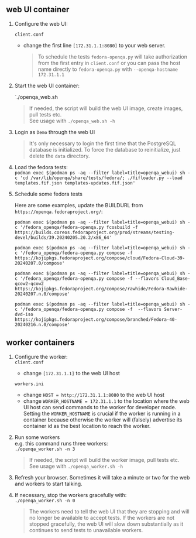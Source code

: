 
## web UI container  

1. Configure the web UI:  

    `client.conf`  
    * change the first line `[172.31.1.1:8080]` to your web server.  
      > To schedule the tests `fedora-openqa.py` will take authorization from the first entry in `client.conf` or you can pass the host name directly to `fedora-openqa.py` with `--openqa-hostname 172.31.1.1`    

2. Start the web UI container:

    `./openqa_web.sh

    > If needed, the script will build the web UI image, create images, pull tests etc.  
    > See usage with `./openqa_web.sh -h`  

3. Login as `Demo` through the web UI
   > It's only necessary to login the first time that the PostgreSQL database is initialized.
   > To force the database to reinitialize, just delete the `data` directory.  

4. Load the fedora tests:  
`podman exec $(podman ps -aq --filter label=title=openqa_webui) sh -c 'cd /var/lib/openqa/share/tests/fedora/; ./fifloader.py --load  templates.fif.json templates-updates.fif.json'`
   
5. Schedule some fedora tests 

    Here are some examples, update the BUILDURL from `https://openqa.fedoraproject.org/`:   

    `podman exec $(podman ps -aq --filter label=title=openqa_webui) sh -c '/fedora_openqa/fedora-openqa.py fcosbuild -f   	https://builds.coreos.fedoraproject.org/prod/streams/testing-devel/builds/39.20240205.20.2/x86_64'`  

    `podman exec $(podman ps -aq --filter label=title=openqa_webui) sh -c '/fedora_openqa/fedora-openqa.py compose -f   	https://kojipkgs.fedoraproject.org/compose/cloud/Fedora-Cloud-39-20240207.0/compose'`  

    `podman exec $(podman ps -aq --filter label=title=openqa_webui) sh -c '/fedora_openqa/fedora-openqa.py compose -f --flavors Cloud_Base-qcow2-qcow2  https://kojipkgs.fedoraproject.org/compose/rawhide/Fedora-Rawhide-20240207.n.0/compose'`

   `podman exec $(podman ps -aq --filter label=title=openqa_webui) sh -c '/fedora_openqa/fedora-openqa.py compose -f  --flavors Server-dvd-iso 	 	https://kojipkgs.fedoraproject.org/compose/branched/Fedora-40-20240216.n.0/compose'`  


## worker containers

1. Configure the worker:  
  `client.conf`  
     * change `[172.31.1.1]` to the web UI host  

    `workers.ini`  
      * change `HOST = http://172.31.1.1:8080` to the web UI host  
      * change `WORKER_HOSTNAME = 172.31.1.1` to the location where the web UI host can send commands to the worker for developer mode.  Setting the `WORKER_HOSTNAME` is crucial if the worker is running in a container because otherwise the worker will (falsely) advertise its container id as the best location to reach the worker.  

2. Run some workers  
e.g. this command runs three workers:  
`./openqa_worker.sh -n 3` 

    > If needed, the script will build the worker image, pull tests etc.  
    > See usage with `./openqa_worker.sh -h`  

3. Refresh your browser. Sometimes it will take a minute or two for the web and workers to start talking.  

4. If necessary, stop the workers gracefully with:  
`./openqa_worker.sh -n 0`
    > The workers need to tell the web UI that they are stopping and will no longer be available to accept tests.  If the workers are not stopped gracefully, the web UI will slow down substantially as it continues to send tests to unavailable workers.  

